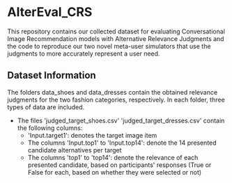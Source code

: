 # AlterEval_CRS
This repository contains our collected dataset for evaluating Conversational Image Recommendation models with Alternative Relevance Judgments and the code to reproduce our two novel meta-user simulators that use the judgments to more accurately represent a user need.

## Dataset Information
The folders data_shoes and data_dresses contain the obtained relevance judgments for the two fashion categories, respectively. In each folder, three types of data are included. 

- The files 'judged_target_shoes.csv' 'judged_target_dresses.csv' contain the following columns:
  -  'Input.target1': denotes the target image item
  -  The columns 'Input.top1' to 'Input.top14': denote the 14 presented candidate alternatives per target
  -  The columns 'top1' to 'top14': denote the relevance of each presented candidate, based on participants' responses (True or False for each, based on whether they were selected or not)
